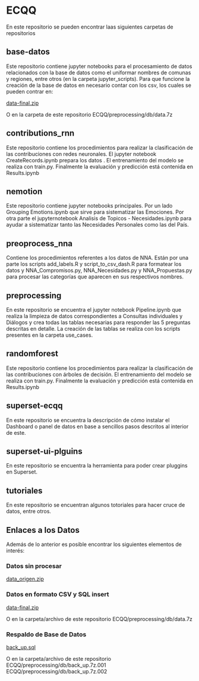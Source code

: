 # ECQQ
En este repositorio se pueden encontrar laas siguientes carpetas de repositorios

## base-datos
Este repositorio contiene jupyter notebooks para el procesamiento de datos relacionados con la base de datos como el uniformar nombres de comunas y regiones, entre otros (en la carpeta jupyter_scripts). Para que funcione la creación de la base de datos en necesario contar con los csv, los cuales se pueden contrar en:

[data-final.zip](https://drive.google.com/file/d/1bgMpIMipvGo3BLaYNW7pivsgr-KTLAgM/view?usp=sharing)

O en la carpeta de este repositorio ECQQ/preprocessing/db/data.7z
## contributions_rnn
Este repositorio contiene los procedimientos para realizar la clasificación de las contribuciones con redes neuronales. El jupyter notebook CreateRecords.ipynb prepara los datos . El entrenamiento del modelo se realiza con train.py. Finalmente la evaluación y predicción está contenida en Results.ipynb
## nemotion
Este repositorio contiene jupyter notebooks principales. Por un lado Grouping Emotions.ipynb que sirve para sistematizar las Emociones. Por otra parte el jupyternotebook Analisis de Topicos - Necesidades.ipynb para ayudar a sistematizar tanto las Necesidades Personales como las del País.
## preoprocess_nna
Contiene los procedimientos referentes a los datos de NNA. Están por una parte los scripts add_labels.R y script_to_csv_dash.R para formatear los datos y NNA_Compromisos.py, NNA_Necesidades.py y NNA_Propuestas.py para procesar las categorías que aparecen en sus respectivos nombres.
## preprocessing
En este repositorio se encuentra el jupyter notebook Pipeline.ipynb que realiza la limpieza de datos correspondientes a Consultas individuales y Diálogos y crea todas las tablas necesarias para responder las 5 preguntas descritas en detalle. La creación de las tablas se realiza con los scripts presentes en la carpeta use_cases.
## randomforest
Este repositorio contiene los procedimientos para realizar la clasificación de las contribuciones con árboles de decisión. El entrenamiento del modelo se realiza con train.py. Finalmente la evaluación y predicción está contenida en Results.ipynb
## superset-ecqq
En este repositorio se encuentra la descripción de cómo instalar el Dashboard o panel de datos en base a sencillos pasos descritos al interior de este.
## superset-ui-plguins
En este repositorio se encuentra la herramienta para poder crear pluggins en Superset.
## tutoriales
En este repositorio se encuentran algunos totoriales para hacer cruce de datos, entre otros. 
## Enlaces a los Datos

Además de lo anterior es posible encontrar los siguientes elementos de interés:

### Datos sin procesar

[data_origen.zip](https://drive.google.com/file/d/17CQrODs55Bb2wV-BeIAgcSlD9h72jhzn/view?usp=sharing)

### Datos en formato CSV y SQL insert
[data-final.zip](https://drive.google.com/file/d/1bgMpIMipvGo3BLaYNW7pivsgr-KTLAgM/view?usp=sharing)

O en la carpeta/archivo de este repositorio 
ECQQ/preprocessing/db/data.7z
### Respaldo de Base de Datos
[back_up.sql](https://drive.google.com/file/d/1OM3Avv2sTF1aIVVrQ6ecMGWFYXfqsIcR/view?usp=sharing)

O en la carpeta/archivo de este repositorio 
ECQQ/preprocessing/db/back_up.7z.001
ECQQ/preprocessing/db/back_up.7z.002
